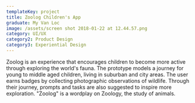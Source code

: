 ```yaml
---
templateKey: project
title: Zoolog Children's App
graduate: My Van Loc
image: /assets/screen shot 2018-01-22 at 12.44.57.png
category: UI/UX
category2: Product Design
category3: Experiential Design
---
```

Zoolog is an experience that encourages children to become more active through exploring the world's fauna. The prototype models a journey for young to middle aged children, living in suburban and city areas. The user earns badges by collecting photographic observations of wildlife. Through their journey, prompts and tasks are also suggested to inspire more exploration. "Zoolog" is a wordplay on Zoology, the study of animals.
